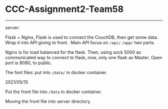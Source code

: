 # CCC-Assignment2-Team58

---
server:

Flask + Nginx, Flask is used to connect the CouchDB, then get some data. Wrap it into API giving to front <Melody>. Main API focus on  `/api/` `/app/` two parts.

Nginx is for load balanced for the flask. Then, using sock 5000 as communicated way to connect to flask, now, only one flask as Master. Open port is 8080, to public.

The font files: put into `/data/` in docker container.

2021/05/15

Put the front file into `/data` in docker container.

Moving the front file into server directory.

